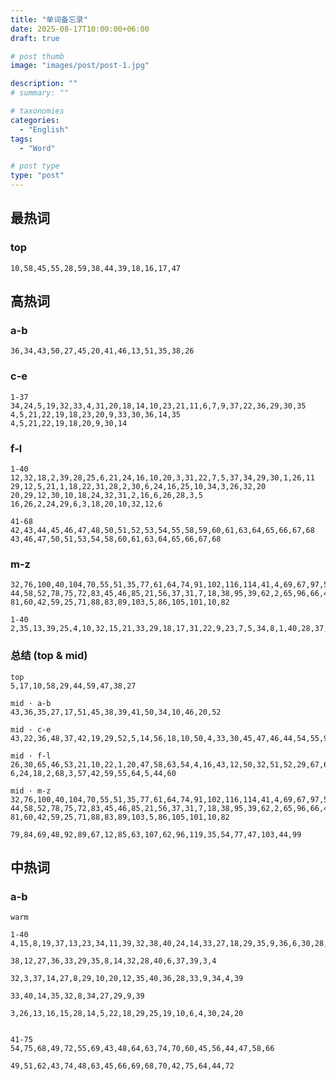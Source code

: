 ```yaml
---
title: "单词备忘录"
date: 2025-08-17T10:00:00+06:00
draft: true

# post thumb
image: "images/post/post-1.jpg"

description: ""
# summary: ""

# taxonomies
categories:
  - "English"
tags:
  - "Word"

# post type
type: "post"
---
```


## 最热词

### top

```tip:c@title-box&no-seq&color-white
10,58,45,55,28,59,38,44,39,18,16,17,47
```

## 高热词

### a-b

```tip:c@title-box&no-seq&color-white
36,34,43,50,27,45,20,41,46,13,51,35,38,26
```

### c-e

```tip:c@title-box&color-white
1-37 
34,24,5,19,32,33,4,31,20,18,14,10,23,21,11,6,7,9,37,22,36,29,30,35
4,5,21,22,19,18,23,20,9,33,30,36,14,35
4,5,21,22,19,18,20,9,30,14
```

### f-l

```tip:c@title-box&color-white
1-40 
12,32,18,2,39,28,25,6,21,24,16,10,20,3,31,22,7,5,37,34,29,30,1,26,11
29,12,5,21,1,18,22,31,28,2,30,6,24,16,25,10,34,3,26,32,20
20,29,12,30,10,18,24,32,31,2,16,6,26,28,3,5
16,26,2,24,29,6,3,18,20,10,32,12,6

41-68
42,43,44,45,46,47,48,50,51,52,53,54,55,58,59,60,61,63,64,65,66,67,68
43,46,47,50,51,53,54,58,60,61,63,64,65,66,67,68
```

### m-z

```tip:c@title-box&color-white
32,76,100,40,104,70,55,51,35,77,61,64,74,91,102,116,114,41,4,69,67,97,54,
44,58,52,78,75,72,83,45,46,85,21,56,37,31,7,18,38,95,39,62,2,65,96,66,43,
81,60,42,59,25,71,88,83,89,103,5,86,105,101,10,82

1-40 
2,35,13,39,25,4,10,32,15,21,33,29,18,17,31,22,9,23,7,5,34,8,1,40,28,37,38
```

### 总结 (top & mid)

```tip:c@title-box&color-white
top
5,17,10,58,29,44,59,47,38,27

mid · a-b
43,36,35,27,17,51,45,38,39,41,50,34,10,46,20,52

mid · c-e
43,22,36,48,37,42,19,29,52,5,14,56,18,10,50,4,33,30,45,47,46,44,54,55,9

mid · f-l
26,30,65,46,53,21,10,22,1,20,47,58,63,54,4,16,43,12,50,32,51,52,29,67,66,
6,24,18,2,68,3,57,42,59,55,64,5,44,60

mid · m-z
32,76,100,40,104,70,55,51,35,77,61,64,74,91,102,116,114,41,4,69,67,97,54,
44,58,52,78,75,72,83,45,46,85,21,56,37,31,7,18,38,95,39,62,2,65,96,66,43,
81,60,42,59,25,71,88,83,89,103,5,86,105,101,10,82

79,84,69,48,92,89,67,12,85,63,107,62,96,119,35,54,77,47,103,44,99
```

## 中热词

### a-b

```tip:c@title-box&color-white
warm

1-40
4,15,8,19,37,13,23,34,11,39,32,38,40,24,14,33,27,18,29,35,9,36,6,30,28,21,20,12

38,12,27,36,33,29,35,8,14,32,28,40,6,37,39,3,4

32,3,37,14,27,8,29,10,20,12,35,40,36,28,33,9,34,4,39

33,40,14,35,32,8,34,27,29,9,39

3,26,13,16,15,28,14,5,22,18,29,25,19,10,6,4,30,24,20


41-75
54,75,68,49,72,55,69,43,48,64,63,74,70,60,45,56,44,47,58,66

49,51,62,43,74,48,63,45,66,69,68,70,42,75,64,44,72
```
